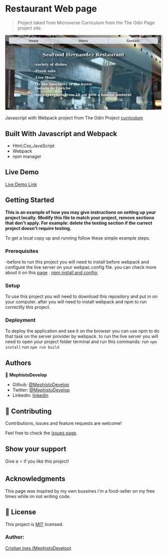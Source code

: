 # Restaurant Web page

> Project taked from Microverse Curriculum from the The Odin Page project site.

![screenshot](./pageseafood.png)

Javascript with Webpack project from The Odin Project [curriculum](https://www.theodinproject.com/lessons/restaurant-page)

## Built With Javascript and Webpack

- Html,Css,JavaScript
- Webpack
- npm manager

## Live Demo

[Live Demo Link](https://mephistodevelop.github.io/restaurant_page/)

## Getting Started

**This is an example of how you may give instructions on setting up your project locally.**
**Modify this file to match your project, remove sections that don't apply. For example: delete the testing section if the currect project doesn't require testing.**

To get a local copy up and running follow these simple example steps.

### Prerequisites

-before to run this project you will need to install before webpack and configure the live server on your webpac.config file. you can check more about it on this [page](https://webpack.js.org/guides/installation/) .
[npm install and config: ](https://docs.npmjs.com/cli/install)

### Setup

To use this project you will need to download this repository and put in on your computer.
after you will need to install webpack and npm to run correctlly this project.

### Deployment

To deploy the application and see it on the browser you can use npm to do that task on the server provider by webpack. to run the live server you will need to open your project folder terminal and run this commands:
run `npm install`
run `npm run build`

## Authors

👤 **MephistoDevelop**

- Github: [@MephistoDevelop](https://github.com/MephistoDevelop)
- Twitter: [@MephistoDevelop](https://twitter.com/MephistoDevelop)
- Linkedin: [linkedin](https://www.linkedin.com/in/cristian-hernandez1992/)

## 🤝 Contributing

Contributions, issues and feature requests are welcome!

Feel free to check the [issues page](issues/).

## Show your support

Give a ⭐️ if you like this project!

## Acknowledgments

This page was inspired by my own bussines i'm a food-seller on my free times while im not writing code.

## 📝 License

This project is [MIT](lic.url) licensed.

### Author:

[Cristian Ines (MephistoDevelop)](https://github.com/MephistoDevelop)
